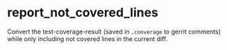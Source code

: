 report_not_covered_lines
========================

Convert the test-coverage-result (saved in `.converage` to gerrit comments) while only including not covered lines in the current diff.
